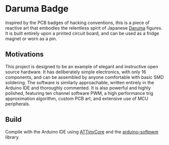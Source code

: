 # Daruma Badge

Inspired by the PCB badges of hacking conventions, this is a piece of reactive art that embodies the relentless spirit of Japanese [Daruma](https://en.wikipedia.org/wiki/Daruma_doll) figures. It is built entirely upon a printed circuit board, and can be used as a fridge magnet or worn as a pin.

## Motivations

This project is designed to be an example of elegant and instructive open source hardware. It has deliberately simple electronics, with only 16 components, and can be assembled by anyone comfortable with basic SMD soldering. The software is similarly approachable, written entirely in the Arduino IDE and thoroughly commented. It is also powerful and highly polished, featuring ten channel software PWM, a high performance trig approximation algorithm, custom PCB art, and extensive use of MCU peripherals. 

## Build

Compile with the Arduino IDE using [ATTinyCore](https://github.com/SpenceKonde/ATTinyCore) and the [arduino-softpwm](https://github.com/Palatis/arduino-softpwm) library.

